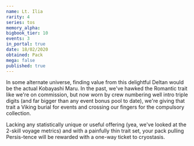 ```yaml
---
name: Lt. Ilia
rarity: 4
series: tos
memory_alpha:
bigbook_tier: 10
events: 3
in_portal: true
date: 18/02/2020
obtained: Pack
mega: false
published: true
---
```


In some alternate universe, finding value from this delightful Deltan would be the actual Kobayashi Maru. In the past, we've hawked the Romantic trait like we're on commission, but now worn by crew numbering well intro triple digits (and far bigger than any event bonus pool to date), we're giving that trait a Viking burial for events and crossing our fingers for the compulsory collection.

Lacking any statistically unique or useful offering (yea, we've looked at the 2-skill voyage metrics) and with a painfully thin trait set, your pack pulling Persis-tence will be rewarded with a one-way ticket to cryostasis.
